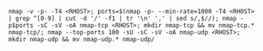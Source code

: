 `nmap -v -p- -T4 <RHOST>; ports=$(nmap -p- --min-rate=1000 -T4 <RHOST> | grep ^[0-9] | cut -d '/' -f1 | tr '\n' ',' | sed s/,$//); nmap -p$ports -sC -sV -oA nmap-tcp <RHOST>; mkdir nmap-tcp && mv nmap-tcp.* nmap-tcp/; nmap --top-ports 100 -sU -sC -sV -oA nmap-udp <RHOST>; mkdir nmap-udp && mv nmap-udp.* nmap-udp/`